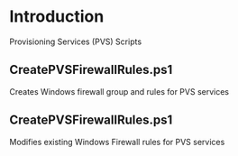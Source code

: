 # Introduction
Provisioning Services (PVS) Scripts 

## CreatePVSFirewallRules.ps1
Creates Windows firewall group and rules for PVS services

## CreatePVSFirewallRules.ps1
Modifies existing Windows Firewall rules for PVS services
